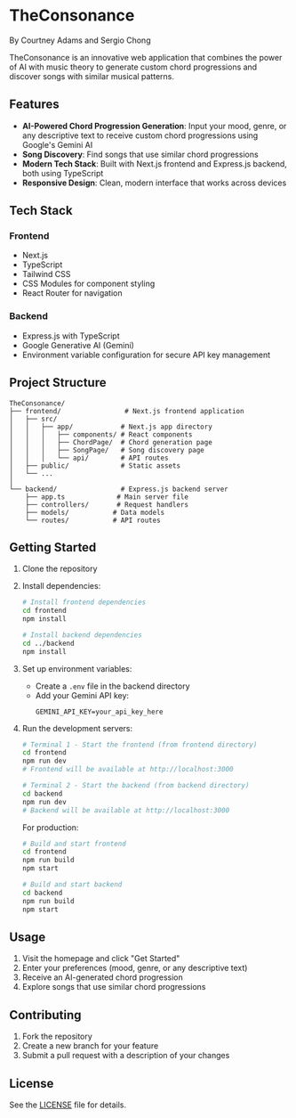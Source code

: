 # TheConsonance
By Courtney Adams and Sergio Chong

TheConsonance is an innovative web application that combines the power of AI with music theory to generate custom chord progressions and discover songs with similar musical patterns.

## Features

- **AI-Powered Chord Progression Generation**: Input your mood, genre, or any descriptive text to receive custom chord progressions using Google's Gemini AI
- **Song Discovery**: Find songs that use similar chord progressions
- **Modern Tech Stack**: Built with Next.js frontend and Express.js backend, both using TypeScript
- **Responsive Design**: Clean, modern interface that works across devices

## Tech Stack

### Frontend
- Next.js
- TypeScript
- Tailwind CSS
- CSS Modules for component styling
- React Router for navigation

### Backend
- Express.js with TypeScript
- Google Generative AI (Gemini)
- Environment variable configuration for secure API key management

## Project Structure

```
TheConsonance/
├── frontend/                # Next.js frontend application
│   ├── src/
│   │   ├── app/            # Next.js app directory
│   │   │   ├── components/ # React components
│   │   │   ├── ChordPage/  # Chord generation page
│   │   │   ├── SongPage/   # Song discovery page
│   │   │   └── api/        # API routes
│   ├── public/             # Static assets
│   └── ...
│
└── backend/                # Express.js backend server
    ├── app.ts             # Main server file
    ├── controllers/       # Request handlers
    ├── models/           # Data models
    └── routes/           # API routes
```

## Getting Started

1. Clone the repository

2. Install dependencies:
   ```bash
   # Install frontend dependencies
   cd frontend
   npm install

   # Install backend dependencies
   cd ../backend
   npm install
   ```

3. Set up environment variables:
   - Create a `.env` file in the backend directory
   - Add your Gemini API key:
     ```
     GEMINI_API_KEY=your_api_key_here
     ```

4. Run the development servers:

   ```bash
   # Terminal 1 - Start the frontend (from frontend directory)
   cd frontend
   npm run dev
   # Frontend will be available at http://localhost:3000
   ```

   ```bash
   # Terminal 2 - Start the backend (from backend directory)
   cd backend
   npm run dev
   # Backend will be available at http://localhost:3000
   ```

   For production:
   ```bash
   # Build and start frontend
   cd frontend
   npm run build
   npm start

   # Build and start backend
   cd backend
   npm run build
   npm start
   ```

## Usage

1. Visit the homepage and click "Get Started"
2. Enter your preferences (mood, genre, or any descriptive text)
3. Receive an AI-generated chord progression
4. Explore songs that use similar chord progressions

## Contributing

1. Fork the repository
2. Create a new branch for your feature
3. Submit a pull request with a description of your changes

## License

See the [LICENSE](LICENSE) file for details.
